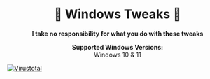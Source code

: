 <!DOCTYPE html>
<html lang="en">
<head>
    <meta charset="UTF-8">
    <meta name="viewport" content="width=device-width, initial-scale=1.0">
</head>
<body>

<h1 align="center">🚀 Windows Tweaks 🚀</h1>

<p align="center">
  <strong>I take no responsibility for what you do with these tweaks</strong>
</p>

<p align="center">
  <strong>Supported Windows Versions:</strong><br>
  Windows 10 & 11
</p>

[![Virustotal](https://store-images.s-microsoft.com/image/apps.38589.13988821287716003.a94a0249-6958-4773-a899-618ac4ac17e2.464fdfa5-195f-43d7-9215-c7b41cc01ded)](https://www.virustotal.com/gui/file/a821d9f787193fa3a0b058a2e4de387b04103141ace769e065b5aba8501799ae?nocache=1)



</body>
</html>




